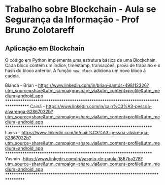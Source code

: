 # Trabalho sobre Blockchain - Aula se Segurança da Informação - Prof Bruno Zolotareff
## Aplicação em Blockchain

O código em Python implementa uma estrutura básica de uma Blockchain. Cada bloco contém um índice, timestamp, transações, prova de trabalho e o hash do bloco anterior. A função `new_block` adiciona um novo bloco à cadeia.

Bianca -
Brian - https://www.linkedin.com/in/brian-santos-498112326?utm_source=share&utm_campaign=share_via&utm_content=profile&utm_medium=android_app  **********************************************************************************
Cainã - https://www.linkedin.com/in/cain%C3%A3-pessoa-alvarenga-82867032b?utm_source=share&utm_campaign=share_via&utm_content=profile&utm_medium=android_app ********************************************************************
Laysa - https://www.linkedin.com/in/cain%C3%A3-pessoa-alvarenga-82867032b?utm_source=share&utm_campaign=share_via&utm_content=profile&utm_medium=android_app ********************************************************************
Yasmin -https://www.linkedin.com/in/yasmin-de-paula-1887ba278?utm_source=share&utm_campaign=share_via&utm_content=profile&utm_medium=android_app ********************************************************************************
